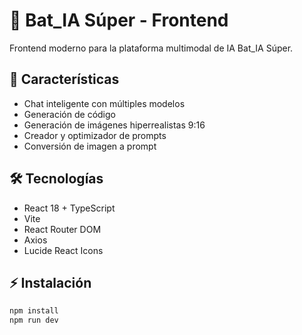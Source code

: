 # 🦇 Bat_IA Súper - Frontend

Frontend moderno para la plataforma multimodal de IA Bat_IA Súper.

## 🚀 Características

- Chat inteligente con múltiples modelos
- Generación de código
- Generación de imágenes hiperrealistas 9:16
- Creador y optimizador de prompts
- Conversión de imagen a prompt

## 🛠️ Tecnologías

- React 18 + TypeScript
- Vite
- React Router DOM
- Axios
- Lucide React Icons

## ⚡ Instalación

```bash
npm install
npm run dev
